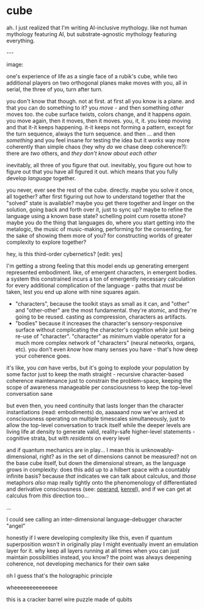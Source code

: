 # cube

ah. I just realized that I'm writing AI-inclusive mythology. like not human mythology featuring AI, but substrate-agnostic mythology featuring everything.

\---

image:

one's experience of life as a single face of a rubik's cube, while two additional players on two orthogonal planes make moves with you, all in serial, the three of you, turn after turn.

you don't know that though. not at first. at first all you know is a plane. and that you can do something to it? you _move_ - and then something _other_ moves too. the cube surface twists, colors change, and it happens _again_. you move again, then it moves, then it moves. you, it, it. you keep moving and that it-it keeps happening. it-it keeps not forming a pattern, except for the turn sequence, always the turn sequence. and then ... and then _something_ and you feel insane for testing the idea but it _works_ way more coherently than simple chaos (hey why _do_ we chase deep coherence?): there are _two_ others, and _they don't know about each other_

inevitably, all three of you figure that out. inevitably, you figure out how to figure out that you have all figured it out. which means that you fully develop _language_ together.

you never, ever see the rest of the cube. directly. maybe you solve it once, all together? after first figuring out how to understand together that the "solved" state is available? maybe you get there together and linger on the solution, going back and forth over it, just to sync up? maybe to refine the language using a known base state? schelling point cum rosetta stone? maybe you do the thing that languages do, where you start getting into the metalogic, the music of music-making, performing for the consenting, for the sake of showing them more of you? for constructing worlds of greater complexity to explore together?

hey, is this third-order cybernetics? \[edit: yes]

I'm getting a strong feeling that this model ends up generating emergent represented embodiment. like, of emergent characters, in emergent bodies. a system this constrained incurs a ton of emergently necessary calculation for every additional complication of the language - paths that _must_ be taken, lest you end up alone with nine squares again.

* "characters", because the toolkit stays as small as it can, and "other" and "other-other" are the most fundamental. they're atomic, and they're going to be reused. casting as compression, characters as artifacts.
* "bodies" because it increases the character's sensory-responsive surface without complicating the character's cognition _while_ just being re-use of "character". "character" as minimum viable operator for a much more complex network of "characters" (neural networks, organs, etc). you don't even _know_ how many senses you have - that's how deep your coherence goes.

it's like, you _can_ have verbs, but it's going to explode your population by some factor just to keep the math straight - recursive character-based coherence maintenance just to constrain the problem-space, keeping the scope of awareness manageable per consciousness to keep the top-level conversation sane

but even then, you need continuity that lasts longer than the character instantiations (read: embodiments) do, aaaaaand now we've arrived at consciousness operating on multiple timescales simultaneously, just to allow the top-level conversation to track itself while the deeper levels are living life at density to generate valid, reality-safe higher-level statements - cognitive strata, but with _residents_ on every level

and if quantum mechanics are in play... I mean this is unknowably-dimensional, right? as in the set of dimensions cannot be measured? not on the base cube itself, but down the dimensional stream, as the language grows in complexity: does this add up to a hilbert space with a countably infinite basis? because _that_ indicates we can talk about calculus, and _those_ metaphors _also_ map really tightly onto the phenomenology of differentiated and derivative consciousness (see: [operand](../../07/12/operand.md), [kenrel](../04/kenrel/)), and if we can get at calculus from _this_ direction too...

...

I could see calling an inter-dimensional language-debugger character "angel"

honestly if I were developing complexity like this, even if quantum superposition _wasn't_ in originally play I might eventually invent an emulation layer for it. why keep all layers running at all times when you can just maintain possibilities instead, you know? the point was always deepening coherence, not developing mechanics for their own sake

oh I guess that's the holographic principle

wheeeeeeeeeeeeee

this is a cracker barrel wire puzzle made of qubits

